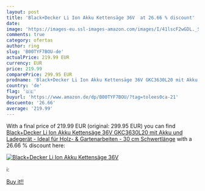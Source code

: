 ```yaml
---
layout: post
title: 'Black+Decker Li Ion Akku Kettensäge 36V  at 26.66 % discount'
date: 
image: 'https://images-eu.ssl-images-amazon.com/images/I/41lscF2wGDL._SL200_.jpg'
comments: true
category: ofertas
author: ring
slug: 'B00TYF7BOU-de'
actualPrice: 219.99 EUR
currency: EUR
price: 219.99
comparePrice: 299.95 EUR
prodname: 'Black+Decker Li Ion Akku Kettensäge 36V GKC3630L20 mit Akku und Ladegerät - Ideal für Holz- & Gartenarbeiten - 30 cm Schwertlänge'
country: 'de'
flag: '🇩🇪'
buyurl: 'https://www.amazon.de/dp/B00TYF7BOU/?tag=tolees0ca-21'
descuento: '26.66'
average: '219.99'
---
```


With a final price of 219.99 EUR (original: 299.95 EUR) you can find [Black+Decker Li Ion Akku Kettensäge 36V GKC3630L20 mit Akku und Ladegerät - Ideal für Holz- & Gartenarbeiten - 30 cm Schwertlänge](https://www.amazon.de/dp/B00TYF7BOU/?tag=tolees0ca-21) with a  26.66 % discount here:

[![Black+Decker Li Ion Akku Kettensäge 36V ](https://images-eu.ssl-images-amazon.com/images/I/41lscF2wGDL._SL200_.jpg)](https://www.amazon.de/dp/B00TYF7BOU/?tag=tolees0ca-21)

ℹ️:


[Buy it!!](https://www.amazon.de/dp/B00TYF7BOU/?tag=tolees0ca-21)
